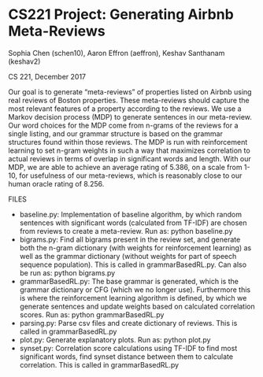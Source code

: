 # CS221 Project: Generating Airbnb Meta-Reviews

Sophia Chen (schen10), Aaron Effron (aeffron), Keshav Santhanam (keshav2)

CS 221, December 2017

Our goal is to generate “meta-reviews” of properties listed on Airbnb using real reviews of Boston
properties. These meta-reviews should capture the most relevant features of a property according to the
reviews. We use a Markov decision process (MDP) to generate sentences in our meta-review. Our word
choices for the MDP come from n-grams of the reviews for a single listing, and our grammar structure
is based on the grammar structures found within those reviews. The MDP is run with reinforcement
learning to set n-gram weights in such a way that maximizes correlation to actual reviews in terms of
overlap in significant words and length. With our MDP, we are able to achieve an average rating of 5.386,
on a scale from 1-10, for usefulness of our meta-reviews, which is reasonably close to our human oracle
rating of 8.256.

FILES

- baseline.py: Implementation of baseline algorithm, by which random sentences with significant words (calculated from TF-IDF) are chosen from reviews to create a meta-review.  Run as:
python baseline.py
- bigrams.py: Find all bigrams present in the review set, and generate both the n-gram dictionary (with weights for reinforcement learning) as well as the grammar dictionary (without weights for part of speech sequence population).  This is called in grammarBasedRL.py.  Can also be run as:
python bigrams.py
- grammarBasedRL.py: The base grammar is generated, which is the grammar dictionary or CFG (which we no longer use).  Furthermore this is where the reinforcement learning algorithm is defined, by which we generate sentences and update weights based on calculated correlation scores.  Run as:
python grammarBasedRL.py
- parsing.py: Parse csv files and create dictionary of reviews.  This is called in grammarBasedRL.py
- plot.py: Generate explanatory plots.  Run as:
python plot.py
- synset.py: Correlation score calculations using TF-IDF to find most significant words,  find synset distance between them to calculate correlation.  This is called in grammarBasedRL.py
